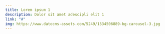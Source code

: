 ```yaml
---
title: Lorem ipsum 1
description: Dolor sit amet adescipli elit 1
link: "#"
img: https://www.datocms-assets.com/5249/1534506889-bg-carousel-3.jpg
---
```


